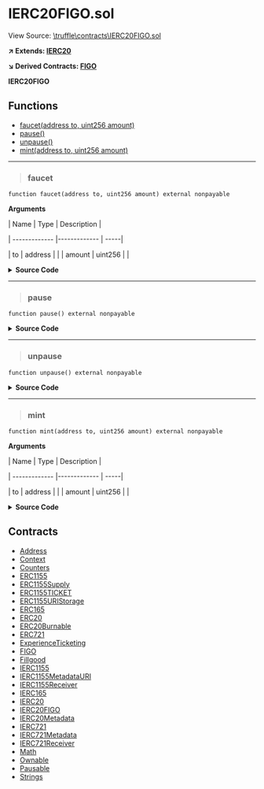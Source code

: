 # IERC20FIGO.sol

View Source: [\truffle\contracts\IERC20FIGO.sol](..\..\..\truffle\contracts\IERC20FIGO.sol)

**↗ Extends: [IERC20](IERC20.md)**

**↘ Derived Contracts: [FIGO](FIGO.md)**

**IERC20FIGO**

## Functions

- [faucet(address to, uint256 amount)](#faucet)
- [pause()](#pause)
- [unpause()](#unpause)
- [mint(address to, uint256 amount)](#mint)

---    

> ### faucet

```solidity
function faucet(address to, uint256 amount) external nonpayable
```

**Arguments**

| Name        | Type           | Description  |

| ------------- |------------- | -----|

| to | address |  | 
| amount | uint256 |  | 

<details>
	<summary><strong>Source Code</strong></summary>

```javascript
function faucet(address to, uint256 amount) external;
```
</details>

---    

> ### pause

```solidity
function pause() external nonpayable
```

<details>
	<summary><strong>Source Code</strong></summary>

```javascript
function pause() external;
```
</details>

---    

> ### unpause

```solidity
function unpause() external nonpayable
```

<details>
	<summary><strong>Source Code</strong></summary>

```javascript
function unpause() external;
```
</details>

---    

> ### mint

```solidity
function mint(address to, uint256 amount) external nonpayable
```

**Arguments**

| Name        | Type           | Description  |

| ------------- |------------- | -----|

| to | address |  | 
| amount | uint256 |  | 

<details>
	<summary><strong>Source Code</strong></summary>

```javascript
function mint(address to, uint256 amount) external;
```
</details>

## Contracts

* [Address](Address.md)
* [Context](Context.md)
* [Counters](Counters.md)
* [ERC1155](ERC1155.md)
* [ERC1155Supply](ERC1155Supply.md)
* [ERC1155TICKET](ERC1155TICKET.md)
* [ERC1155URIStorage](ERC1155URIStorage.md)
* [ERC165](ERC165.md)
* [ERC20](ERC20.md)
* [ERC20Burnable](ERC20Burnable.md)
* [ERC721](ERC721.md)
* [ExperienceTicketing](ExperienceTicketing.md)
* [FIGO](FIGO.md)
* [Fillgood](Fillgood.md)
* [IERC1155](IERC1155.md)
* [IERC1155MetadataURI](IERC1155MetadataURI.md)
* [IERC1155Receiver](IERC1155Receiver.md)
* [IERC165](IERC165.md)
* [IERC20](IERC20.md)
* [IERC20FIGO](IERC20FIGO.md)
* [IERC20Metadata](IERC20Metadata.md)
* [IERC721](IERC721.md)
* [IERC721Metadata](IERC721Metadata.md)
* [IERC721Receiver](IERC721Receiver.md)
* [Math](Math.md)
* [Ownable](Ownable.md)
* [Pausable](Pausable.md)
* [Strings](Strings.md)

